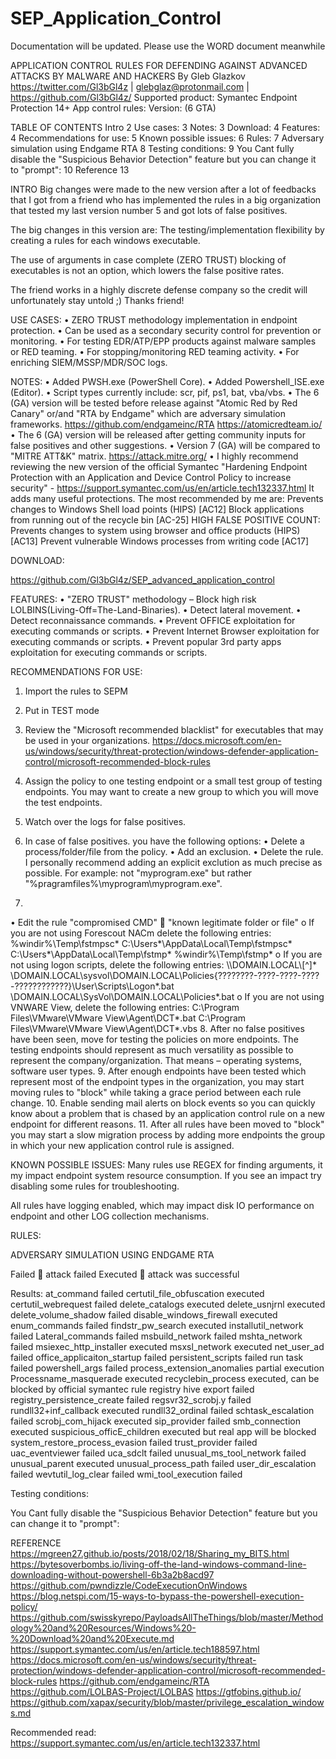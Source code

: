 # SEP_Application_Control

Documentation will be updated. Please use the WORD document meanwhile






APPLICATION CONTROL RULES FOR DEFENDING AGAINST ADVANCED ATTACKS BY MALWARE AND HACKERS 
By Gleb Glazkov
https://twitter.com/Gl3bGl4z  | glebglaz@protonmail.com | https://github.com/Gl3bGl4z/
Supported product: Symantec Endpoint Protection 14+
App control rules: Version: (6 GTA)

TABLE OF CONTENTS
Intro	2
Use cases:	3
Notes:	3
Download:	4
Features:	4
Recommendations for use:	5
Known possible issues:	6
Rules:	7
Adversary simulation using Endgame RTA	8
Testing conditions:	9
You Cant fully disable the "Suspicious Behavior Detection" feature but you can change it to "prompt":	10
Reference	13










INTRO
Big changes were made to the new version after a lot of feedbacks that I got from a friend who has implemented the rules in a big organization that tested my last version number 5 and got lots of false positives.


The big changes in this version are:
The testing/implementation flexibility by creating a rules for each windows executable.


The use of arguments in case complete (ZERO TRUST) blocking of executables is not an option, which lowers the false positive rates.





The friend works in a highly discrete defense company so the credit will unfortunately stay untold ;)
Thanks friend!























USE CASES:
•	ZERO TRUST methodology implementation in endpoint protection.
•	Can be used as a secondary security control for prevention or monitoring.
•	For testing EDR/ATP/EPP products against malware samples or RED teaming.
•	For stopping/monitoring RED teaming activity.
•	 For enriching SIEM/MSSP/MDR/SOC logs.


















NOTES:
•	Added PWSH.exe (PowerShell Core).
•	Added Powershell_ISE.exe (Editor).
•	Script types currently include: scr, pif, ps1, bat, vba/vbs.
•	The 6 (GA) version will be tested before release against "Atomic Red by Red Canary" or/and "RTA by Endgame" which are adversary simulation frameworks.
https://github.com/endgameinc/RTA
https://atomicredteam.io/
•	The 6 (GA) version will be released after getting community inputs for false positives and other suggestions.
•	Version 7 (GA) will be compared to "MITRE ATT&K" matrix. https://attack.mitre.org/
•	I highly recommend reviewing the new version of the official Symantec "Hardening Endpoint Protection with an Application and Device Control Policy to increase security" - https://support.symantec.com/us/en/article.tech132337.html
It adds many useful protections.
The most recommended by me are:
Prevents changes to Windows Shell load points (HIPS) [AC12]
Block applications from running out of the recycle bin [AC-25]
HIGH FALSE POSITIVE COUNT:
Prevents changes to system using browser and office products (HIPS) [AC13]
Prevent vulnerable Windows processes from writing code [AC17]




DOWNLOAD:

https://github.com/Gl3bGl4z/SEP_advanced_application_control










FEATURES:
•	"ZERO TRUST" methodology – Block high risk LOLBINS(Living-Off=The-Land-Binaries).
•	Detect lateral movement.
•	Detect reconnaissance commands.
•	Prevent OFFICE exploitation for executing commands or scripts.
•	Prevent Internet Browser exploitation for executing commands or scripts.
•	Prevent popular 3rd party apps exploitation for executing commands or scripts.














RECOMMENDATIONS FOR USE:
1.	Import the rules to SEPM
 
2.	Put in TEST mode
 
3.	Review the "Microsoft recommended blacklist" for executables that may be used in your organizations. https://docs.microsoft.com/en-us/windows/security/threat-protection/windows-defender-application-control/microsoft-recommended-block-rules
4.	Assign the policy to one testing endpoint or a small test group of testing endpoints.
You may want to create a new group to which you will move the test endpoints.
5.	Watch over the logs for false positives.
6.	In case of false positives. you have the following options:
•	Delete a process/folder/file from the policy.
•	Add an exclusion.
•	Delete the rule.
I personally recommend adding an explicit exclution as much precise as possible. For example: not "myprogram.exe" but rather "%pragramfiles%\myprogram\myprogram.exe".
7.	
•	Edit the rule "compromised CMD"  "known legitimate folder or file"
o	If you are not using Forescout NACm delete the following entries:
%windir%\Temp\fstmpsc\*
C:\Users\*\AppData\Local\Temp\fstmpsc\*
C:\Users\*\AppData\Local\Temp\fstmp\*
%windir%\Temp\fstmp\*
o	If you are not using logon scripts, delete the following entries:
\\\\DOMAIN\.LOCAL\\[^\]*
\\DOMAIN.LOCAL\sysvol\DOMAIN.LOCAL\Policies\{????????-????-????-????-????????????}\User\Scripts\Logon\*.bat
\\DOMAIN.LOCAL\SysVol\DOMAIN.LOCAL\Policies\*.bat
o	If you are not using VNWARE View, delete the following entries:
C:\Program Files\VMware\VMware View\Agent\DCT\*.bat
C:\Program Files\VMware\VMware View\Agent\DCT\*.vbs
8.	After no false positives have been seen, move for testing the policies on more endpoints.
The testing endpoints should represent as much versatility as possible to represent the company/organization. That means – operating systems, software user types.
9.	After enough endpoints have been tested which represent most of the endpoint types in the organization, you may start moving rules to "block" while taking a grace period between each rule change.
10.	Enable sending mail alerts on block events so you can quickly know about a problem that is chased by an application control rule on a new endpoint for different reasons.
11.	After all rules have been moved to "block" you may start a slow migration process by adding more endpoints the group in which your new application control rule is assigned.















KNOWN POSSIBLE ISSUES:
Many rules use REGEX for finding arguments, it my impact endpoint system resource consumption.
If you see an impact try disabling some rules for troubleshooting.

All rules have logging enabled, which may impact disk IO performance on endpoint and other LOG collection mechanisms.














RULES:











ADVERSARY SIMULATION USING ENDGAME RTA

Failed  attack failed
Executed  attack was successful

Results:
at_command	failed
certutil_file_obfuscation	executed
certutil_webrequest	failed
delete_catalogs	executed
delete_usnjrnl	executed
delete_volume_shadow	failed
disable_windows_firewall	executed
enum_commands	failed
findstr_pw_search	executed
installutil_network	failed
Lateral_commands	failed
msbuild_network	failed
mshta_network	failed
msiexec_http_installer	executed
msxsl_network	executed
net_user_ad	failed
office_applicaiton_startup	failed
persistent_scripts	failed
run task	failed
powershell_args	failed
process_extension_anomalies	partial execution
Processname_masquerade	executed
recyclebin_process	executed, can be blocked by official symantec rule
registry hive export	failed
registry_persistence_create	failed
regsvr32_scrobj.y	failed
rundll32+inf_callback	executed
rundll32_ordinal	failed
schtask_escalation	failed
scrobj_com_hijack	executed
sip_provider	failed
smb_connection	executed
suspicious_officE_children	executed but real app will be blocked
system_restore_process_evasion	failed
trust_provider	failed
uac_eventviewer	failed
uca_sdclt	failed
unusual_ms_tool_network	failed
unusual_parent	executed
unusual_process_path	failed
user_dir_escalation	failed
wevtutil_log_clear	failed
wmi_tool_execution	failed







Testing conditions:

 
 
 
 




You Cant fully disable the "Suspicious Behavior Detection" feature but you can change it to "prompt":

 
 

 

 

 





















REFERENCE
https://mgreen27.github.io/posts/2018/02/18/Sharing_my_BITS.html
https://bytesoverbombs.io/living-off-the-land-windows-command-line-downloading-without-powershell-6b3a2b8acd97
https://github.com/pwndizzle/CodeExecutionOnWindows
https://blog.netspi.com/15-ways-to-bypass-the-powershell-execution-policy/
https://github.com/swisskyrepo/PayloadsAllTheThings/blob/master/Methodology%20and%20Resources/Windows%20-%20Download%20and%20Execute.md
https://support.symantec.com/us/en/article.tech188597.html
https://docs.microsoft.com/en-us/windows/security/threat-protection/windows-defender-application-control/microsoft-recommended-block-rules
https://github.com/endgameinc/RTA
https://github.com/LOLBAS-Project/LOLBAS
https://gtfobins.github.io/
https://github.com/xapax/security/blob/master/privilege_escalation_windows.md

Recommended read:
https://support.symantec.com/us/en/article.tech132337.html
